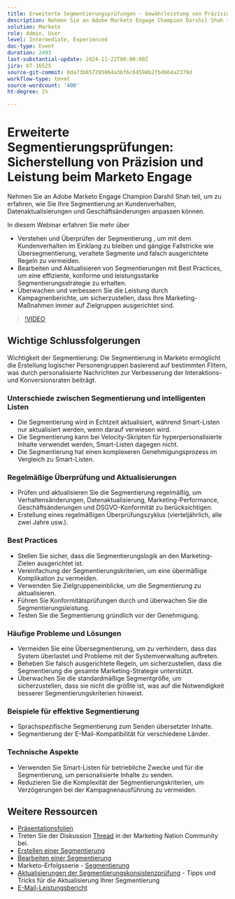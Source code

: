 ```yaml
---
title: Erweiterte Segmentierungsprüfungen - Gewährleistung von Präzision und Leistung beim Marketo Engage
description: Nehmen Sie an Adobe Marketo Engage Champion Darshil Shah teil, um erweiterte Segmentierungs-Audits zu meistern, und lernen Sie dabei, Segmentierungsstrategien zu optimieren, Kundenverhalten zu berücksichtigen, die DSGVO-Konformität zu wahren und die Marketing-Performance durch Best Practices und Echtzeit-Aktualisierungen zu verbessern.
solution: Marketo
role: Admin, User
level: Intermediate, Experienced
doc-type: Event
duration: 2493
last-substantial-update: 2024-11-22T00:00:00Z
jira: KT-16525
source-git-commit: 8da73b657295864a3bf6c64598b2fbd664a2379d
workflow-type: tm+mt
source-wordcount: '400'
ht-degree: 1%

---
```



# Erweiterte Segmentierungsprüfungen: Sicherstellung von Präzision und Leistung beim Marketo Engage

Nehmen Sie an Adobe Marketo Engage Champion Darshil Shah teil, um zu erfahren, wie Sie Ihre Segmentierung an Kundenverhalten, Datenaktualisierungen und Geschäftsänderungen anpassen können.

In diesem Webinar erfahren Sie mehr über

* Verstehen und Überprüfen der Segmentierung , um mit dem Kundenverhalten im Einklang zu bleiben und gängige Fallstricke wie Übersegmentierung, veraltete Segmente und falsch ausgerichtete Regeln zu vermeiden.
* Bearbeiten und Aktualisieren von Segmentierungen mit Best Practices, um eine effiziente, konforme und leistungsstarke Segmentierungsstrategie zu erhalten.
* Überwachen und verbessern Sie die Leistung durch Kampagnenberichte, um sicherzustellen, dass Ihre Marketing-Maßnahmen immer auf Zielgruppen ausgerichtet sind.

>[!VIDEO](https://video.tv.adobe.com/v/3439383/?learn=on&enablevpops)

## Wichtige Schlussfolgerungen

Wichtigkeit der Segmentierung: Die Segmentierung in Marketo ermöglicht die Erstellung logischer Personengruppen basierend auf bestimmten Filtern, was durch personalisierte Nachrichten zur Verbesserung der Interaktions- und Konversionsraten beiträgt.

### Unterschiede zwischen Segmentierung und intelligenten Listen

* Die Segmentierung wird in Echtzeit aktualisiert, während Smart-Listen nur aktualisiert werden, wenn darauf verwiesen wird.
* Die Segmentierung kann bei Velocity-Skripten für hyperpersonalisierte Inhalte verwendet werden, Smart-Listen dagegen nicht.
* Die Segmentierung hat einen komplexeren Genehmigungsprozess im Vergleich zu Smart-Listen.

### Regelmäßige Überprüfung und Aktualisierungen

* Prüfen und aktualisieren Sie die Segmentierung regelmäßig, um Verhaltensänderungen, Datenaktualisierung, Marketing-Performance, Geschäftsänderungen und DSGVO-Konformität zu berücksichtigen.
* Erstellung eines regelmäßigen Überprüfungszyklus (vierteljährlich, alle zwei Jahre usw.).

### Best Practices

* Stellen Sie sicher, dass die Segmentierungslogik an den Marketing-Zielen ausgerichtet ist.
* Vereinfachung der Segmentierungskriterien, um eine übermäßige Komplikation zu vermeiden.
* Verwenden Sie Zielgruppeneinblicke, um die Segmentierung zu aktualisieren.
* Führen Sie Konformitätsprüfungen durch und überwachen Sie die Segmentierungsleistung.
* Testen Sie die Segmentierung gründlich vor der Genehmigung.

### Häufige Probleme und Lösungen

* Vermeiden Sie eine Übersegmentierung, um zu verhindern, dass das System überlastet und Probleme mit der Systemverwaltung auftreten.
* Beheben Sie falsch ausgerichtete Regeln, um sicherzustellen, dass die Segmentierung die gesamte Marketing-Strategie unterstützt.
* Überwachen Sie die standardmäßige Segmentgröße, um sicherzustellen, dass sie nicht die größte ist, was auf die Notwendigkeit besserer Segmentierungskriterien hinweist.

### Beispiele für effektive Segmentierung

* Sprachspezifische Segmentierung zum Senden übersetzter Inhalte.
* Segmentierung der E-Mail-Kompatibilität für verschiedene Länder.

### Technische Aspekte

* Verwenden Sie Smart-Listen für betriebliche Zwecke und für die Segmentierung, um personalisierte Inhalte zu senden.
* Reduzieren Sie die Komplexität der Segmentierungskriterien, um Verzögerungen bei der Kampagnenausführung zu vermeiden.

## Weitere Ressourcen

* [Präsentationsfolien](https://engage.adobe.com/rs/360-KCI-804/images/AME_Learn%20From%20your%20peers%20Webinar_Advanced%20Segmentation%20Audits.pdf?version=0)
* Treten Sie der Diskussion [Thread](https://nation.marketo.com/t5/product-discussions/register-now-learn-from-your-peers-advanced-segmentation-audits/td-p/353460) in der Marketing Nation Community bei.
* [Erstellen einer Segmentierung](https://experienceleague.adobe.com/en/docs/marketo/using/product-docs/personalization/segmentation-and-snippets/segmentation/create-a-segmentation)
* [Bearbeiten einer Segmentierung](https://experienceleague.adobe.com/en/docs/marketo/using/product-docs/personalization/segmentation-and-snippets/segmentation/edit-a-segmentation)
* Marketo-Erfolgsserie - [Segmentierung](https://nation.marketo.com/t5/product-blogs/marketo-success-series-segmentation/ba-p/304969)
* [Aktualisierungen der Segmentierungskonsistenzprüfung](https://nation.marketo.com/t5/product-blogs/segmentation-health-check-updates-tips-and-tricks-for-keeping/ba-p/241963) - Tipps und Tricks für die Aktualisierung Ihrer Segmentierung
* [E-Mail-Leistungsbericht](https://experienceleague.adobe.com/en/docs/marketo/using/product-docs/email-marketing/email-programs/email-program-data/email-performance-report)
